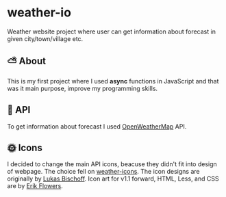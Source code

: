# weather-io
Weather website project where user can get information about forecast in given city/town/village etc.

## :partly_sunny: About
This is my first project where I used **async** functions in JavaScript and that was it main purpose, improve my programming skills. 

## :green_book: API
To get information about forecast I used [OpenWeatherMap](https://openweathermap.org) API.


## :sun_with_face: Icons
I decided to change the main API icons, beacuse they didn't fit into design of webpage. The choice fell on [weather-icons](https://github.com/erikflowers/weather-icons).
The icon designs are originally by [Lukas Bischoff](http://www.twitter.com/artill). Icon art for v1.1 forward, HTML, Less, and CSS are by  [Erik Flowers](http://www.helloerik.com/).
